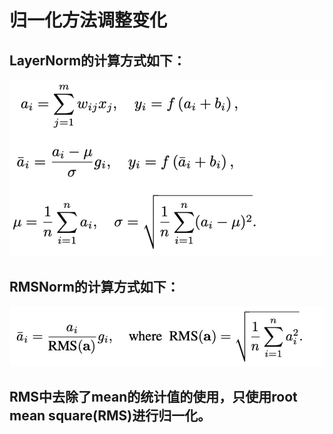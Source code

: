 # 归一化方法调整变化
## LayerNorm的计算方式如下：
![alt text](images/image-10.png)
## RMSNorm的计算方式如下：
![alt text](images/image-11.png)
## RMS中去除了mean的统计值的使用，只使用root mean square(RMS)进行归一化。
<br><br><br>

